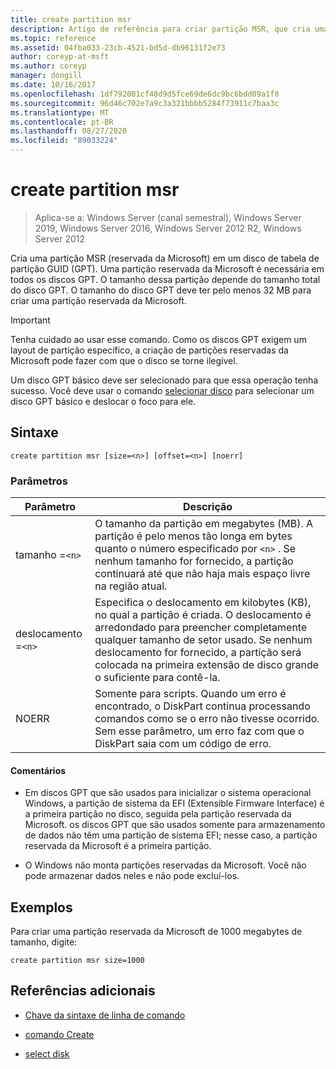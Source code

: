 ```yaml
---
title: create partition msr
description: Artigo de referência para criar partição MSR, que cria uma partição reservada da Microsoft (MSR) em um disco de tabela de partição GUID (GPT).
ms.topic: reference
ms.assetid: 04fba033-23cb-4521-bd5d-db96131f2e73
author: coreyp-at-msft
ms.author: coreyp
manager: dongill
ms.date: 10/16/2017
ms.openlocfilehash: 1df792001cf48d9d5fce69de6dc9bc6bdd09a1f8
ms.sourcegitcommit: 96d46c702e7a9c3a321bbbb5284f73911c7baa3c
ms.translationtype: MT
ms.contentlocale: pt-BR
ms.lasthandoff: 08/27/2020
ms.locfileid: "89033224"
---
```

# <a name="create-partition-msr"></a>create partition msr

> Aplica-se a: Windows Server (canal semestral), Windows Server 2019, Windows Server 2016, Windows Server 2012 R2, Windows Server 2012

Cria uma partição MSR (reservada da Microsoft) em um disco de tabela de partição GUID (GPT). Uma partição reservada da Microsoft é necessária em todos os discos GPT. O tamanho dessa partição depende do tamanho total do disco GPT. O tamanho do disco GPT deve ter pelo menos 32 MB para criar uma partição reservada da Microsoft.

> [!IMPORTANT]
> Tenha cuidado ao usar esse comando. Como os discos GPT exigem um layout de partição específico, a criação de partições reservadas da Microsoft pode fazer com que o disco se torne ilegível.
>
> Um disco GPT básico deve ser selecionado para que essa operação tenha sucesso. Você deve usar o comando [selecionar disco](select-disk.md) para selecionar um disco GPT básico e deslocar o foco para ele.

## <a name="syntax"></a>Sintaxe

```
create partition msr [size=<n>] [offset=<n>] [noerr]
```

### <a name="parameters"></a>Parâmetros

| Parâmetro | Descrição |
| --------- | ----------- |
| tamanho =`<n>` | O tamanho da partição em megabytes (MB). A partição é pelo menos tão longa em bytes quanto o número especificado por `<n>` . Se nenhum tamanho for fornecido, a partição continuará até que não haja mais espaço livre na região atual. |
| deslocamento =`<n>` | Especifica o deslocamento em kilobytes (KB), no qual a partição é criada. O deslocamento é arredondado para preencher completamente qualquer tamanho de setor usado. Se nenhum deslocamento for fornecido, a partição será colocada na primeira extensão de disco grande o suficiente para contê-la. |
| NOERR | Somente para scripts. Quando um erro é encontrado, o DiskPart continua processando comandos como se o erro não tivesse ocorrido. Sem esse parâmetro, um erro faz com que o DiskPart saia com um código de erro. |

#### <a name="remarks"></a>Comentários

- Em discos GPT que são usados para inicializar o sistema operacional Windows, a partição de sistema da EFI (Extensible Firmware Interface) é a primeira partição no disco, seguida pela partição reservada da Microsoft. os discos GPT que são usados somente para armazenamento de dados não têm uma partição de sistema EFI; nesse caso, a partição reservada da Microsoft é a primeira partição.

- O Windows não monta partições reservadas da Microsoft. Você não pode armazenar dados neles e não pode excluí-los.

## <a name="examples"></a>Exemplos

Para criar uma partição reservada da Microsoft de 1000 megabytes de tamanho, digite:

```
create partition msr size=1000
```

## <a name="additional-references"></a>Referências adicionais

- [Chave da sintaxe de linha de comando](command-line-syntax-key.md)

- [comando Create](create.md)

- [select disk](select-disk.md)
